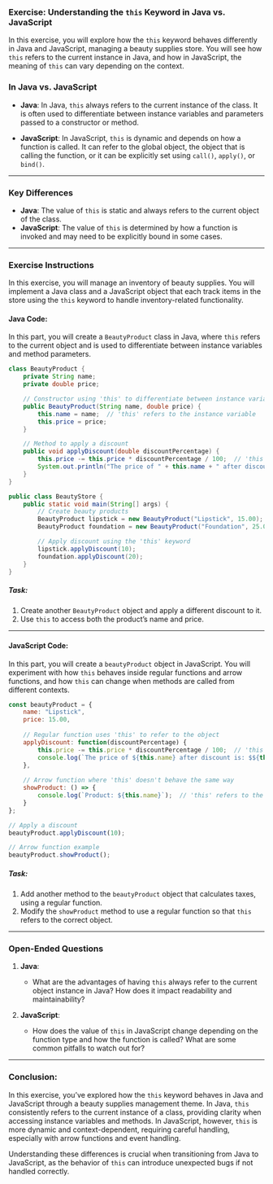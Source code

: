 ### Exercise: Understanding the `this` Keyword in Java vs. JavaScript

In this exercise, you will explore how the `this` keyword behaves differently in Java and JavaScript, managing a beauty supplies store. You will see how `this` refers to the current instance in Java, and how in JavaScript, the meaning of `this` can vary depending on the context.

### **In Java vs. JavaScript**

- **Java**: In Java, `this` always refers to the current instance of the class. It is often used to differentiate between instance variables and parameters passed to a constructor or method.
  
- **JavaScript**: In JavaScript, `this` is dynamic and depends on how a function is called. It can refer to the global object, the object that is calling the function, or it can be explicitly set using `call()`, `apply()`, or `bind()`.

---

### **Key Differences**

- **Java**: The value of `this` is static and always refers to the current object of the class.
- **JavaScript**: The value of `this` is determined by how a function is invoked and may need to be explicitly bound in some cases.

---

### **Exercise Instructions**

In this exercise, you will manage an inventory of beauty supplies. You will implement a Java class and a JavaScript object that each track items in the store using the `this` keyword to handle inventory-related functionality.

#### **Java Code:**

In this part, you will create a `BeautyProduct` class in Java, where `this` refers to the current object and is used to differentiate between instance variables and method parameters.

```java
class BeautyProduct {
    private String name;
    private double price;

    // Constructor using 'this' to differentiate between instance variable and parameter
    public BeautyProduct(String name, double price) {
        this.name = name;  // 'this' refers to the instance variable
        this.price = price;
    }

    // Method to apply a discount
    public void applyDiscount(double discountPercentage) {
        this.price -= this.price * discountPercentage / 100;  // 'this' refers to the current instance
        System.out.println("The price of " + this.name + " after discount is: $" + this.price);
    }
}

public class BeautyStore {
    public static void main(String[] args) {
        // Create beauty products
        BeautyProduct lipstick = new BeautyProduct("Lipstick", 15.00);
        BeautyProduct foundation = new BeautyProduct("Foundation", 25.00);

        // Apply discount using the 'this' keyword
        lipstick.applyDiscount(10);
        foundation.applyDiscount(20);
    }
}
```

##### **Task**:
1. Create another `BeautyProduct` object and apply a different discount to it.
2. Use `this` to access both the product’s name and price.

---

#### **JavaScript Code**:

In this part, you will create a `beautyProduct` object in JavaScript. You will experiment with how `this` behaves inside regular functions and arrow functions, and how `this` can change when methods are called from different contexts.

```javascript
const beautyProduct = {
    name: "Lipstick",
    price: 15.00,
    
    // Regular function uses 'this' to refer to the object
    applyDiscount: function(discountPercentage) {
        this.price -= this.price * discountPercentage / 100;  // 'this' refers to the beautyProduct object
        console.log(`The price of ${this.name} after discount is: $${this.price}`);
    },
    
    // Arrow function where 'this' doesn't behave the same way
    showProduct: () => {
        console.log(`Product: ${this.name}`);  // 'this' refers to the global object, not beautyProduct
    }
};

// Apply a discount
beautyProduct.applyDiscount(10);

// Arrow function example
beautyProduct.showProduct();
```

##### **Task**:
1. Add another method to the `beautyProduct` object that calculates taxes, using a regular function.
2. Modify the `showProduct` method to use a regular function so that `this` refers to the correct object.

---

### **Open-Ended Questions**

1. **Java**:
   - What are the advantages of having `this` always refer to the current object instance in Java? How does it impact readability and maintainability?

2. **JavaScript**:
   - How does the value of `this` in JavaScript change depending on the function type and how the function is called? What are some common pitfalls to watch out for?

---

### **Conclusion**:

In this exercise, you’ve explored how the `this` keyword behaves in Java and JavaScript through a beauty supplies management theme. In Java, `this` consistently refers to the current instance of a class, providing clarity when accessing instance variables and methods. In JavaScript, however, `this` is more dynamic and context-dependent, requiring careful handling, especially with arrow functions and event handling.

Understanding these differences is crucial when transitioning from Java to JavaScript, as the behavior of `this` can introduce unexpected bugs if not handled correctly.
